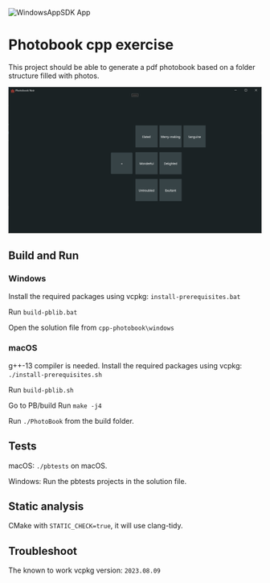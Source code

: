 ![WindowsAppSDK App](https://github.com/cosmin42/cpp-photobook/actions/workflows/msbuild.yml/badge.svg)

# Photobook cpp exercise

This project should be able to generate a pdf photobook based on a folder structure filled with photos.

![Dashboard preview](dashboard.png)

## Build and Run


### Windows
Install the required packages using vcpkg:
```install-prerequisites.bat```

Run ```build-pblib.bat```

Open the solution file from ```cpp-photobook\windows```


### macOS

g++-13 compiler is needed.
Install the required packages using vcpkg:
```./install-prerequisites.sh```

Run ```build-pblib.sh```

Go to PB/build
Run ```make -j4```

Run ```./PhotoBook``` from the build folder.

## Tests

macOS: ```./pbtests``` on macOS.

Windows: Run the pbtests projects in the solution file.


## Static analysis
CMake with ```STATIC_CHECK=true```, it will use clang-tidy.


## Troubleshoot
The known to work vcpkg version: ```2023.08.09``` 
